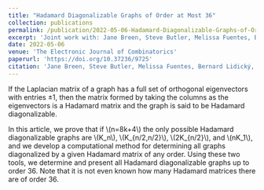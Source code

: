 ```yaml
---
title: "Hadamard Diagonalizable Graphs of Order at Most 36"
collection: publications
permalink: /publication/2022-05-06-Hadamard-Diagonalizable-Graphs-of-Order-at-Most-36
excerpt: 'Joint work with: Jane Breen, Steve Butler, Melissa Fuentes, Bernard Lidický, Michael Phillips, Alexander W. N. Riasanovsky, Sung-Yell Song, Cedar Wiseman and Xiaohong Zhang'
date: 2022-05-06
venue: 'The Electronic Journal of Combinatorics'
paperurl: 'https://doi.org/10.37236/9725'
citation: 'Jane Breen, Steve Butler, Melissa Fuentes, Bernard Lidický, Michael Phillips, Alexander W. N. Riasanovsky, Sung-Yell Song, Ralihe R. Villagrán, Cedar Wiseman and Xiaohong Zhang. &quot;Hadamard Diagonalizable Graphs of Order at Most 36.&quot; <i>The Electronic Journal of Combinatorics</i>. 29(2), P2.16.'
---
```


If the Laplacian matrix of a graph has a full set of orthogonal eigenvectors with entries $\pm 1$, then the matrix formed by taking the columns as the eigenvectors is a Hadamard matrix and the graph is said to be Hadamard diagonalizable.

In this article, we prove that if \\(n=8k+4\\) the only possible Hadamard diagonalizable graphs are \\(K_n\\), \\(K_{n/2,n/2}\\), \\(2K_{n/2}\\), and \\(nK_1\\), and we develop a computational method for determining all graphs diagonalized by a given Hadamard matrix of any order. Using these two tools, we determine and present all Hadamard diagonalizable graphs up to order 36. Note that it is not even known how many Hadamard matrices there are of order 36.

